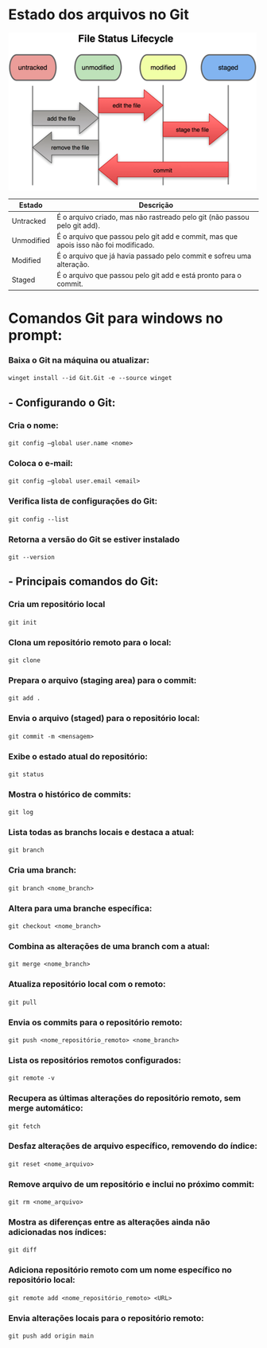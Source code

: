 # Estado dos arquivos no Git

![](file_lifecycle.png)

| Estado | Descrição |
|-------------|------------------------------------------------------------------------|
| Untracked | É o arquivo criado, mas não rastreado pelo git (não passou pelo git add).|
| Unmodified | É o arquivo que passou pelo git add e commit, mas que apois isso não foi modificado.|
| Modified | É o arquivo que já havia passado pelo commit e sofreu uma alteração.|
| Staged | É o arquivo que passou pelo git add e está pronto para o commit.|

# Comandos Git para windows no prompt:

### Baixa o Git na máquina ou atualizar:
```winget install --id Git.Git -e --source winget```


## - Configurando o Git:

### Cria o nome:
```git config –global user.name <nome>```
### Coloca o e-mail:
```git config –global user.email <email>```
### Verifica lista de configurações do Git:
```git config --list```
### Retorna a versão do Git se estiver instalado
```git --version```

## - Principais comandos do Git:

### Cria um repositório local
```git init```
### Clona um repositório remoto para o local:
```git clone```
### Prepara o arquivo (staging area) para o commit:
```git add .```
### Envia o arquivo (staged) para o repositório local:
```git commit -m <mensagem>```
### Exibe o estado atual do repositório:
```git status```
### Mostra o histórico de commits:
```git log```
### Lista todas as branchs locais e destaca a atual:
```git branch```
### Cria uma branch:
```git branch <nome_branch>```
### Altera para uma branche específica:
```git checkout <nome_branch>```
### Combina as alterações de uma branch com a atual:
```git merge <nome_branch>```
### Atualiza repositório local com o remoto:
```git pull```
### Envia os commits para o repositório remoto:
```git push <nome_repositório_remoto> <nome_branch>```
### Lista os repositórios remotos configurados:
```git remote -v```
### Recupera as últimas alterações do repositório remoto, sem merge automático:
```git fetch```
### Desfaz alterações de arquivo específico, removendo do índice:
```git reset <nome_arquivo>```
### Remove arquivo de um repositório e inclui no próximo commit:
```git rm <nome_arquivo>```
### Mostra as diferenças entre as alterações ainda não adicionadas nos índices:
```git diff```
### Adiciona repositório remoto com um nome específico no repositório local:
```git remote add <nome_repositório_remoto> <URL>```
### Envia alterações locais para o repositório remoto:
```git push add origin main```






